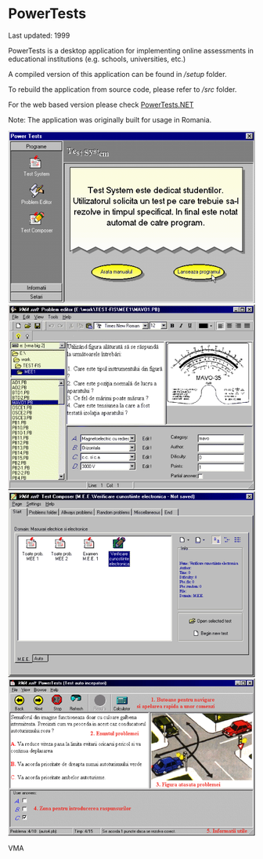 PowerTests
==========

Last updated: 1999

PowerTests is a desktop application for implementing online assessments in educational institutions (e.g. schools, universities, etc.)

A compiled version of this application can be found in */setup* folder.

To rebuild the application from source code, please refer to */src* folder.

For the web based version please check [PowerTests.NET](http://github.com/mveteanu/PowerTests.NET)

Note: The application was originally built for usage in Romania.

![](img/CPL2.png)
![](img/PE1.png)
![](img/TE1.png)
![](img/TS2.png)


VMA
